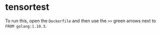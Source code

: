 # tensortest

To run this, open the ` Dockerfile ` and then use the ` >> ` green arrows next to ` FROM golang:1.10.3 `.
 